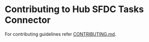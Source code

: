 # Contributing to Hub SFDC Tasks Connector

For contributing guidelines refer [CONTRIBUTING.md](https://github.com/vmware/connectors-workspace-one/blob/master/CONTRIBUTING.md).

